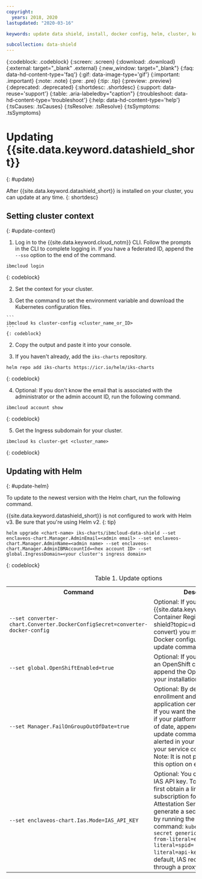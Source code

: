 ```yaml
---
copyright:
  years: 2018, 2020
lastupdated: "2020-03-16"

keywords: update data shield, install, docker config, helm, cluster, kube, container, app security, runtime encryption, memory, data in use,

subcollection: data-shield
---
```



{:codeblock: .codeblock}
{:screen: .screen}
{:download: .download}
{:external: target="_blank" .external}
{:new_window: target="_blank"}
{:faq: data-hd-content-type='faq'}
{:gif: data-image-type='gif'}
{:important: .important}
{:note: .note}
{:pre: .pre}
{:tip: .tip}
{:preview: .preview}
{:deprecated: .deprecated}
{:shortdesc: .shortdesc}
{:support: data-reuse='support'}
{:table: .aria-labeledby="caption"}
{:troubleshoot: data-hd-content-type='troubleshoot'}
{:help: data-hd-content-type='help'}
{:tsCauses: .tsCauses}
{:tsResolve: .tsResolve}
{:tsSymptoms: .tsSymptoms}


# Updating {{site.data.keyword.datashield_short}}
{: #update}

After {{site.data.keyword.datashield_short}} is installed on your cluster, you can update at any time.
{: shortdesc}

## Setting cluster context
{: #update-context}

1. Log in to the {{site.data.keyword.cloud_notm}} CLI. Follow the prompts in the CLI to complete logging in. If you have a federated ID, append the `--sso` option to the end of the command.

  ```
  ibmcloud login
  ```
  {: codeblock}

2. Set the context for your cluster.

  1. Get the command to set the environment variable and download the Kubernetes configuration files.

    ```
    ibmcloud ks cluster-config <cluster_name_or_ID>
    ```
    {: codeblock}

  2. Copy the output and paste it into your console.

3. If you haven't already, add the `iks-charts` repository.

  ```
  helm repo add iks-charts https://icr.io/helm/iks-charts
  ```
  {: codeblock}

4. Optional: If you don't know the email that is associated with the administrator or the admin account ID, run the following command.

  ```
  ibmcloud account show
  ```
  {: codeblock}

5. Get the Ingress subdomain for your cluster.

  ```
  ibmcloud ks cluster-get <cluster_name>
  ```
  {: codeblock}

## Updating with Helm
{: #update-helm}

To update to the newest version with the Helm chart, run the following command.

  {{site.data.keyword.datashield_short}} is not configured to work with Helm v3. Be sure that you're using Helm v2.
  {: tip}

  ```
  helm upgrade <chart-name> iks-charts/ibmcloud-data-shield --set enclaveos-chart.Manager.AdminEmail=<admin email> --set enclaveos-chart.Manager.AdminName=<admin name> --set enclaveos-chart.Manager.AdminIBMAccountId=<hex account ID> --set global.IngressDomain=<your cluster's ingress domain> 
  ```
  {: codeblock}

  <table>
    <caption>Table 1. Update options</caption>
    <tr>
      <th>Command</th>
      <th>Description</th>
    </tr>
    <tr>
      <td><code>--set converter-chart.Converter.DockerConfigSecret=converter-docker-config</code></td>
      <td>Optional: If you [configured an {{site.data.keyword.cloud_notm}} Container Registry](/docs/data-shield?topic=data-shield-convert) you must append the Docker configuration to the update command.</td>
    </tr>
    <tr>
      <td><code>--set global.OpenShiftEnabled=true</code></td>
      <td>Optional: If you're working with an OpenShift cluster, be sure to append the OpenShift tag to your installation command.</td>
    </tr>
    <tr>
      <td><code>--set Manager.FailOnGroupOutOfDate=true</code></td>
      <td>Optional: By default, node enrollment and the issuing of application certificates succeed. If you want the operations to fail if your platform microcode is out of date, append the flag to your update command. You are alerted in your dashboard when your service code is out of date. Note: It is not possible to change this option on existing clusters.</td>
    </tr>
    <tr>
      <td><code>--set enclaveos-chart.Ias.Mode=IAS_API_KEY</code></td>
      <td>Optional: You can use your own IAS API key. To do so, you must first obtain a linkable subscription for the Intel SGX Attestation Service. Then, generate a secret in your cluster by running the following command: <code>kubectl create secret generic ias-api-key --from-literal=env=<TEST/PROD> --from-literal=spid=<spid> --from-literal=api-key=<apikey></code>. Note: By default, IAS requests are made through a proxy service.</td>
    </tr>
  </table>

